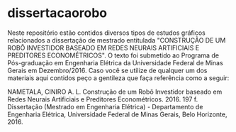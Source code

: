 # dissertacaorobo
Neste repositório estão contidos diversos tipos de estudos gráficos relacionados a dissertação de mestrado entitulada "CONSTRUÇÃO DE UM ROBÔ INVESTIDOR BASEADO EM REDES NEURAIS ARTIFICIAIS E PREDITORES ECONOMÉTRICOS". O texto foi submetido ao Programa de Pós-graduação em Engenharia Elétrica da Universidade Federal de Minas Gerais em Dezembro/2016. Caso você se utilize de qualquer um dos materiais aqui contidos peço a gentileza que faça referência como a seguir:

NAMETALA, CINIRO A. L. Construção de um Robô Investidor baseado em Redes Neurais Artificiais e Preditores Econométricos. 2016. 197 f. Dissertação (Mestrado em Engenharia Elétrica) - Departamento de Engenharia Elétrica, Universidade Federal de Minas Gerais, Belo Horizonte, 2016.
